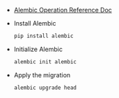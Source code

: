- [Alembic Operation Reference Doc](https://alembic.sqlalchemy.org/en/latest/ops.html)

- Install Alembic

    ```bash
    pip install alembic
    ```

- Initialize Alembic

    ```bash
    alembic init alembic
    ```

- Apply the migration

    ```bash
    alembic upgrade head
    ```
